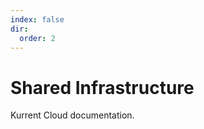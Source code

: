 ```yaml
---
index: false
dir:
  order: 2
---
```


# Shared Infrastructure

Kurrent Cloud documentation.

<Catalog/>